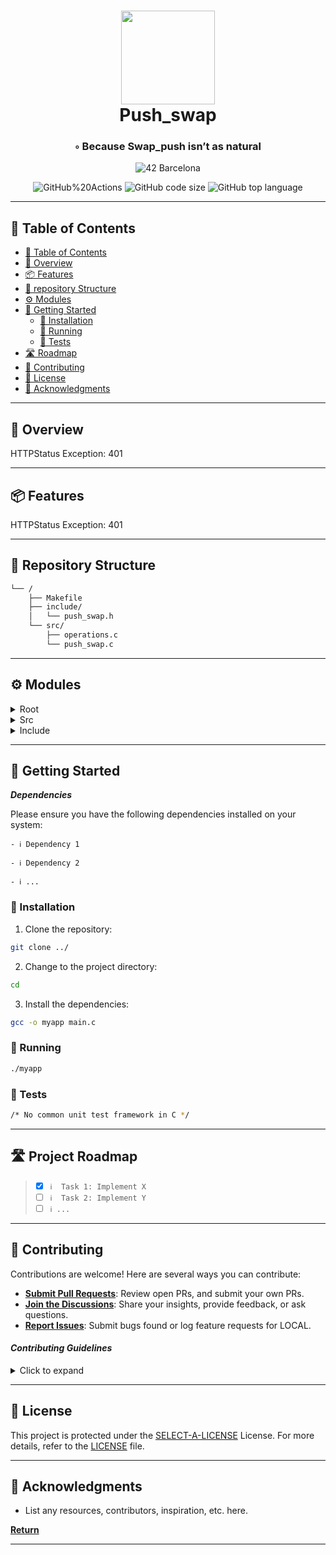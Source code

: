 <div align="center">
<h1 align="center">
<img src="https://raw.githubusercontent.com/byaliego/42-project-badges/main/badges/push_swapm.png" width="150" />
<br>Push_swap</h1>
<h3>◦ Because Swap_push isn’t as natural</h3>

<p align="center">
<img src="https://img.shields.io/badge/Barcelona-100000?style=flat-square&logo=42&logoColor=white&labelColor=000000&color=000000" alt="42 Barcelona" />
</p>
<img src="https://img.shields.io/github/actions/workflow/status/San-tito/Push_swap/c.yml?style=flat-square" alt="GitHub%20Actions" />
<img src="https://img.shields.io/github/languages/code-size/San-tito/Push_swap?style=flat-square" alt="GitHub code size" />
<img src="https://img.shields.io/github/languages/top/San-tito/Push_swap?style=flat-square" alt="GitHub top language" />
</div>

---

## 📖 Table of Contents
- [📖 Table of Contents](#-table-of-contents)
- [📍 Overview](#-overview)
- [📦 Features](#-features)
- [📂 repository Structure](#-repository-structure)
- [⚙️ Modules](#modules)
- [🚀 Getting Started](#-getting-started)
    - [🔧 Installation](#-installation)
    - [🤖 Running ](#-running-)
    - [🧪 Tests](#-tests)
- [🛣 Roadmap](#-roadmap)
- [🤝 Contributing](#-contributing)
- [📄 License](#-license)
- [👏 Acknowledgments](#-acknowledgments)

---


## 📍 Overview

HTTPStatus Exception: 401

---

## 📦 Features

HTTPStatus Exception: 401

---


## 📂 Repository Structure

```sh
└── /
    ├── Makefile
    ├── include/
    │   └── push_swap.h
    └── src/
        ├── operations.c
        └── push_swap.c

```

---


## ⚙️ Modules

<details closed><summary>Root</summary>

| File                    | Summary                   |
| ---                     | ---                       |
| [Makefile]({file_path}) | HTTPStatus Exception: 401 |

</details>

<details closed><summary>Src</summary>

| File                        | Summary                   |
| ---                         | ---                       |
| [operations.c]({file_path}) | HTTPStatus Exception: 401 |
| [push_swap.c]({file_path})  | HTTPStatus Exception: 401 |

</details>

<details closed><summary>Include</summary>

| File                       | Summary                   |
| ---                        | ---                       |
| [push_swap.h]({file_path}) | HTTPStatus Exception: 401 |

</details>

---

## 🚀 Getting Started

***Dependencies***

Please ensure you have the following dependencies installed on your system:

`- ℹ️ Dependency 1`

`- ℹ️ Dependency 2`

`- ℹ️ ...`

### 🔧 Installation

1. Clone the  repository:
```sh
git clone ../
```

2. Change to the project directory:
```sh
cd 
```

3. Install the dependencies:
```sh
gcc -o myapp main.c
```

### 🤖 Running 

```sh
./myapp
```

### 🧪 Tests
```sh
/* No common unit test framework in C */
```

---


## 🛣 Project Roadmap

> - [X] `ℹ️  Task 1: Implement X`
> - [ ] `ℹ️  Task 2: Implement Y`
> - [ ] `ℹ️ ...`


---

## 🤝 Contributing

Contributions are welcome! Here are several ways you can contribute:

- **[Submit Pull Requests](https://github.com/local//blob/main/CONTRIBUTING.md)**: Review open PRs, and submit your own PRs.
- **[Join the Discussions](https://github.com/local//discussions)**: Share your insights, provide feedback, or ask questions.
- **[Report Issues](https://github.com/local//issues)**: Submit bugs found or log feature requests for LOCAL.

#### *Contributing Guidelines*

<details closed>
<summary>Click to expand</summary>

1. **Fork the Repository**: Start by forking the project repository to your GitHub account.
2. **Clone Locally**: Clone the forked repository to your local machine using a Git client.
   ```sh
   git clone <your-forked-repo-url>
   ```
3. **Create a New Branch**: Always work on a new branch, giving it a descriptive name.
   ```sh
   git checkout -b new-feature-x
   ```
4. **Make Your Changes**: Develop and test your changes locally.
5. **Commit Your Changes**: Commit with a clear and concise message describing your updates.
   ```sh
   git commit -m 'Implemented new feature x.'
   ```
6. **Push to GitHub**: Push the changes to your forked repository.
   ```sh
   git push origin new-feature-x
   ```
7. **Submit a Pull Request**: Create a PR against the original project repository. Clearly describe the changes and their motivations.

Once your PR is reviewed and approved, it will be merged into the main branch.

</details>

---

## 📄 License


This project is protected under the [SELECT-A-LICENSE](https://choosealicense.com/licenses) License. For more details, refer to the [LICENSE](https://choosealicense.com/licenses/) file.

---

## 👏 Acknowledgments

- List any resources, contributors, inspiration, etc. here.

[**Return**](#Top)

---

